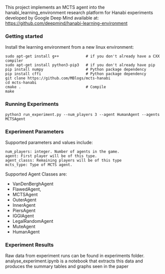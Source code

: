 This project implements an MCTS agent into the hanabi\_learning\_environment research platform for Hanabi experiments developed by Google Deep Mind available at: https://github.com/deepmind/hanabi-learning-environment

### Getting started
Install the learning environment from a new linux environment:
```
sudo apt-get install g++            # if you don't already have a CXX compiler
sudo apt-get install python3-pip3   # if you don't already have pip
pip install numpy                   # Python package dependency
pip install cffi                    # Python package dependency
git clone https://github.com/MBlogs/mcts-hanabi
cd mcts-hanabi
cmake .                             # Compile
make                       
```
### Running Experiments
```
python3 run_experiment.py --num_players 3 --agent HumanAgent --agents MCTSAgent
```
### Experiment Parameters
Supported parameters and values include:
```
num_players: integer. Number of agents in the game.
agent: First player will be of this type.
agent_classs: Remaining players will be of this type
mcts_type: Type of MCTS agent.
```
Supported Agent Classes are:
- VanDenBerghAgent
- FlawedAgent,
- MCTSAgent
- OuterAgent
- InnerAgent
- PiersAgent
- IGGIAgent
- LegalRandomAgent
- MuteAgent
- HumanAgent

### Experiment Results
Raw data from experiment runs can be found in experiments folder.
analyse_experiment.ipynb is a notebook that extracts this data and produces the summary tables and graphs seen in the paper
